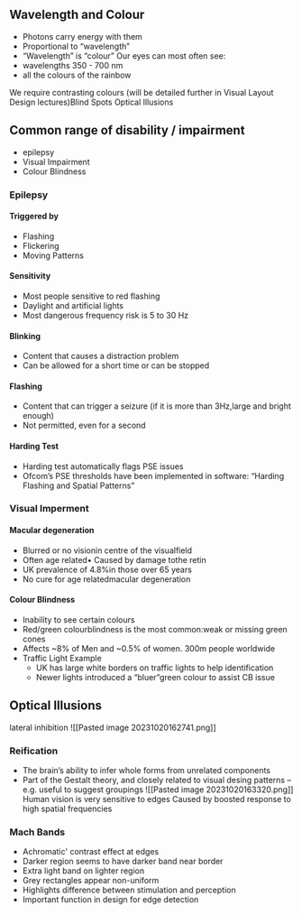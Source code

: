 ## Wavelength and Colour
- Photons carry energy with them
- Proportional to “wavelength”
- “Wavelength” is “colour”
Our eyes can most often see:
- wavelengths 350 - 700 nm
- all the colours of the rainbow

We require contrasting colours (will be detailed further in Visual Layout Design lectures)Blind Spots Optical Illusions
## Common range of disability / impairment
- epilepsy
- Visual Impairment
- Colour Blindness
### Epilepsy
#### Triggered by
- Flashing
- Flickering
- Moving Patterns
#### Sensitivity
- Most people sensitive to red flashing
- Daylight and artificial lights
- Most dangerous frequency risk is 5 to 30 Hz
#### Blinking
- Content that causes a distraction problem
- Can be allowed for a short time or can be stopped
#### Flashing
- Content that can trigger a seizure (if it is more than 3Hz,large and bright enough)
- Not permitted, even for a second
#### Harding Test
- Harding test automatically flags PSE issues
- Ofcom’s PSE thresholds have been implemented in software:
	“Harding Flashing and Spatial Patterns”
### Visual Imperment
#### Macular degeneration
- Blurred or no visionin centre of the visualfield
- Often age related• Caused by damage tothe retin
- UK prevalence of 4.8%in those over 65 years
- No cure for age relatedmacular degeneration
#### Colour Blindness
- Inability to see certain colours
- Red/green colourblindness is the most common:weak or missing green cones
- Affects ~8% of Men and ~0.5% of women. 300m people worldwide
- Traffic Light Example
	- UK has large white borders on traffic lights to help identification
	- Newer lights introduced a “bluer”green colour to assist CB issue

## Optical Illusions
lateral inhibition
![[Pasted image 20231020162741.png]]
### Reification
- The brain’s ability to infer whole forms from unrelated components
- Part of the Gestalt theory, and closely related to visual desing patterns – e.g. useful to suggest groupings
![[Pasted image 20231020163320.png]]
Human vision is very sensitive to edges
Caused by boosted response to high spatial frequencies
### Mach Bands
- Achromatic' contrast effect at edges
- Darker region seems to have darker band near border
- Extra light band on lighter region
- Grey rectangles appear non-uniform
- Highlights difference between stimulation and perception
- Important function in design for edge detection
